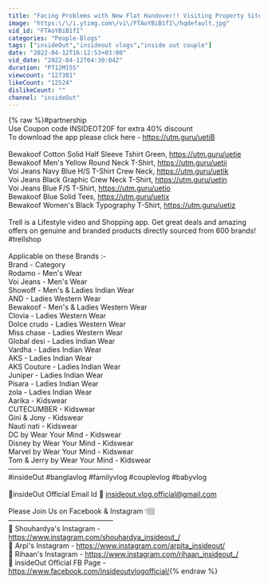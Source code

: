 ```yaml
---
title: "Facing Problems with New Flat Handover!! Visiting Property Site for Discussion"
image: "https:\/\/i.ytimg.com\/vi\/FTAoYBiB1fI\/hqdefault.jpg"
vid_id: "FTAoYBiB1fI"
categories: "People-Blogs"
tags: ["insideOut","insideout vlogs","inside out couple"]
date: "2022-04-12T16:12:53+03:00"
vid_date: "2022-04-12T04:30:04Z"
duration: "PT12M15S"
viewcount: "127381"
likeCount: "12524"
dislikeCount: ""
channel: "insideOut"
---
```

{% raw %}#partnership<br />Use Coupon code INSIDEOT20F for extra 40% discount<br />To download the app please click here - <a rel="nofollow" target="blank" href="https://utm.guru/uetiB">https://utm.guru/uetiB</a><br /><br />Bewakoof Cotton Solid Half Sleeve Tshirt Green, <a rel="nofollow" target="blank" href="https://utm.guru/uetie">https://utm.guru/uetie</a><br />Bewakoof Men's Yellow Round Neck T-Shirt, <a rel="nofollow" target="blank" href="https://utm.guru/uetii">https://utm.guru/uetii</a><br />Voi Jeans Navy Blue H/S T-Shirt Crew Neck, <a rel="nofollow" target="blank" href="https://utm.guru/uetik">https://utm.guru/uetik</a><br />Voi Jeans Black Graphic Crew Neck T-Shirt, <a rel="nofollow" target="blank" href="https://utm.guru/uetin">https://utm.guru/uetin</a><br />Voi Jeans Blue F/S T-Shirt, <a rel="nofollow" target="blank" href="https://utm.guru/uetio">https://utm.guru/uetio</a><br />Bewakoof Blue Solid Tees, <a rel="nofollow" target="blank" href="https://utm.guru/uetix">https://utm.guru/uetix</a><br />Bewakoof Women's Black Typography T-Shirt, <a rel="nofollow" target="blank" href="https://utm.guru/uetiz">https://utm.guru/uetiz</a><br /><br />Trell is a Lifestyle video and Shopping app. Get great deals and amazing offers on genuine and branded products directly sourced from 600 brands!<br />#trellshop <br /><br />Applicable on these Brands :-<br />Brand - Category<br />Rodamo - Men's Wear<br />Voi Jeans - Men's Wear<br />Showoff - Men's &amp; Ladies Indian Wear<br />AND - Ladies Western Wear<br />Bewakoof - Men's &amp; Ladies Western Wear<br />Clovia - Ladies Western Wear<br />Dolce crudo - Ladies Western Wear<br />Miss chase - Ladies Western Wear<br />Global desi - Ladies Indian Wear<br />Vardha - Ladies Indian Wear<br />AKS - Ladies Indian Wear<br />AKS Couture - Ladies Indian Wear<br />Juniper - Ladies Indian Wear<br />Pisara - Ladies Indian Wear<br />zola - Ladies Indian Wear<br />Aarika - Kidswear<br />CUTECUMBER - Kidswear<br />Gini &amp; Jony - Kidswear<br />Nauti nati - Kidswear<br />DC by Wear Your Mind - Kidswear<br />Disney by Wear Your Mind - Kidswear<br />Marvel by Wear Your Mind - Kidswear<br />Tom &amp; Jerry by Wear Your Mind - Kidswear<br />––––––––––––––––––––––––––––––<br />#insideOut​​​ #banglavlog #familyvlog #couplevlog #babyvlog <br /><br />🔹insideOut Official Email Id 📩 insideout.vlog.official@gmail.com <br /><br />Please Join Us on Facebook &amp; Instagram 👇🏽<br />––––––––––––––––––––––––––––––<br />🔴 Shouhardya's Instagram - <a rel="nofollow" target="blank" href="https://www.instagram.com/shouhardya_insideout_/">https://www.instagram.com/shouhardya_insideout_/</a><br />🔴 Arpi's Instagram - <a rel="nofollow" target="blank" href="https://www.instagram.com/arpita_insideout/">https://www.instagram.com/arpita_insideout/</a><br />🔴 Rihaan's Instagram - <a rel="nofollow" target="blank" href="https://www.instagram.com/rihaan_insideout_/">https://www.instagram.com/rihaan_insideout_/</a><br />🔴 insideOut Official FB Page - <a rel="nofollow" target="blank" href="https://www.facebook.com/insideoutvlogofficial/">https://www.facebook.com/insideoutvlogofficial/</a>{% endraw %}
